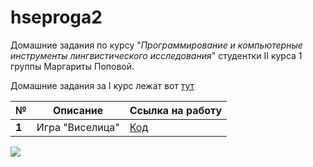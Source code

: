 # hseproga2
Домашние задания по курсу "*Программирование и компьютерные инструменты лингвистического исследования*" студентки II курса 1 группы Маргариты Поповой.

Домашние задания за I курс лежат вот [тут](https://github.com/bravobaker/hseprog)

__№__|__Описание__|__Ссылка на работу__
---|---|---
__1__|Игра "Виселица"|[Код](https://github.com/bravobaker/hseproga2/blob/master/hw1/hw_1.py)

![](https://imgs.xkcd.com/comics/git.png)
